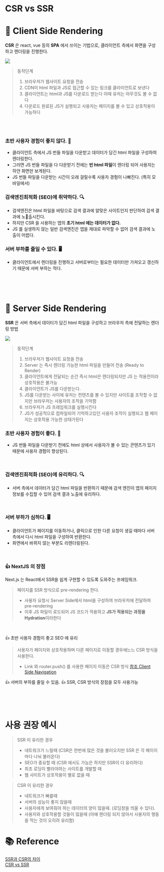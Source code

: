 # CSR vs SSR

# 📌 Client Side Rendering

**CSR** 은 react, vue 등의 **SPA** 에서 쓰이는 기법으로, 클라이언트 측에서 화면을 구성하고 렌더링을 진행한다.

<img src="https://blog.kakaocdn.net/dn/mvAPF/btrcM1fGQEJ/oqGeGnUFg9wXZOkClMC39k/img.png" />

> 동작단계
>
> 1. 브라우저가 웹사이트 요청을 전송
> 2. CDN이 html 파일과 JS로 접근할 수 있는 링크를 클라이언트로 보낸다
> 3. 클라이언트는 html과 JS를 다운로드 받는다 이때 유저는 아무것도 볼 수 없다
> 4. 다운로드 완료된 JS가 실행되고 사용자는 페이지를 볼 수 있고 상호작용이 가능하다

</br>
</br>

### 초반 사용자 경험이 좋지 않다. 👥

- 클라이언트 측에서 JS 번들 파일을 다운받고 데이터가 담긴 html 파일을 구성하여 렌더링한다.
- 그러면 JS 번들 파일을 다 다운받기 전에는 **빈 html 파일**이 렌더링 되어 사용자는 하얀 화면만 보게된다.
- JS 번들 파일을 다운받는 시간이 오래 걸릴수록 사용자 경험이 나빠진다. (특히 모바일에서)

### 검색엔진최적화 (SEO)에 취약하다. 🔍

- 검색엔진은 html 파일을 바탕으로 검색 결과에 알맞은 사이트인지 판단하여 검색 결과에 노👥출시킨다.
- 하지만 CSR 을 사용하는 앱의 **초기 html 에는 데이터가 없다.**
- JS 를 실생하지 않는 일반 검색엔진은 앱을 제대로 파악할 수 없어 검색 결과에 노출이 어렵다.

### 서버 부하를 줄일 수 있다. 🖥️

- 클라이언트에서 렌더링을 진행하고 서버로부터는 필요한 데이터만 가져오고 갱신하기 때문에 서버 부하는 적다.

</br>
</br>
</br>

# 📌 Server Side Rendering

**SSR** 은 서버 측에서 데이터가 담긴 html 파일을 구성하고 브라우저 측에 전달하는 렌더링 방법

<img src="https://img1.daumcdn.net/thumb/R1280x0/?scode=mtistory2&fname=https%3A%2F%2Fblog.kakaocdn.net%2Fdn%2F6J4Fs%2FbtrcNnv3HWf%2F3f3KnWPKUBtlU7HshmcuOK%2Fimg.png" />

> 동작단계
>
> 1. 브라우저가 웹사이트 요청을 전송
> 2. Server 는 즉시 렌더링 가능한 html 파일을 만들어 전송 (Ready to Render)
> 3. 클라이언트에게 전달되는 순간 즉시 html은 렌더링되지만 JS 는 적용전이라 상호작용은 불가능
> 4. 클라이언트가 JS를 다운받는다.
> 5. JS를 다운받는 사이에 유저는 컨텐츠를 볼 수 있지만 사이트를 조작할 수 없지만 브라우저는 사용자의 조작을 기억함
> 6. 브라우저가 JS 프레임워크를 실행시킨다
> 7. JS가 성공적으로 컴파일되어 기억하고있던 사용자 조작이 실행되고 웹 페이지는 상호작용 가능한 상태가된다

### 초반 사용자 경험이 좋다. 👥

- JS 번들 파일을 다운받기 전에도 html 상에서 사용자가 볼 수 있는 콘텐츠가 있기 때문에 사용자 경험이 향상된다.

</br>

### 검색엔진최적화 (SEO)에 유리하다. 🔍

- 서버 측에서 데이터가 담긴 html 파일을 반환하기 때문에 검색 엔진이 앱의 페이지 정보를 수집할 수 있어 검색 결과 노출에 유리하다.

</br>

### 서버 부하가 심하다. 🖥️

- 클라이언트가 페이지를 이동하거나, 클릭으로 인한 다른 요청이 생길 때마다 서버 측에서 다시 html 파일을 구성하여 반환한다.
- 화면에서 바뀌지 않는 부분도 리렌더링된다.

</br>

### 👍 NextJS 의 장점

Next.js 는 React에서 SSR을 쉽게 구현할 수 있도록 도와주는 프에임워크.

> 페이지를 SSR 방식으로 pre-rendering 한다.
>
> - 사용자 요청시 Server Side에서 html을 구성하여 브라우저에 전달하여 pre-rendering
> - 이후 JS 파일이 로드되어 JS 코드가 적용하고 **JS가 적용되는 과정을 Hydration**이라한다

</br>

👍 초반 사용자 경험이 좋고 SEO 에 유리

> 사용자가 페이지와 상호작용하며 다른 페이지로 이동할 경우에느느 CSR 방식을 사용한다.
>
> - Link 와 router.push() 를 사용한 페이지 이동은 CSR 방식
>   [참조 Client Side Navigation](https://nextjs.org/learn/basics/navigate-between-pages/client-side)

👍 서버의 부하를 줄일 수 있음.
👍 SSR, CSR 방식의 장점을 모두 사용가능

</br>
</br>
</br>

# 사용 권장 예시

> SSR 이 유리한 경우
>
> - 네트워크가 느릴때 (CSR은 한번에 많은 것을 불러오지만 SSR 은 각 페이지마다 나눠 불러온다)
> - SEO가 중요할 때 (CSR 에서도 가능은 하지만 SSR이 더 유리하다)
> - 최초 로딩이 빨라야하는 사이트를 개발할 때
> - 웹 사이트가 상호작용이 별로 없을 때

> CSR 이 유리한 경우
>
> - 네트워크가 빠를때
> - 서버의 성능이 좋지 않을때
> - 사용자에게 보여줘야 하는 데이터의 양이 많을때. (로딩창을 띄울 수 있다).
> - 사용자와 상호작용할 것들이 많을때 (아예 렌더링 되지 않아서 사용자의 행동을 막는 것이 오히려 유리함)

# 📚 Reference

[SSR과 CSR의 차이](https://proglish.tistory.com/216)  
[CSR vs SSR](https://velog.io/@eunnbi/NextJS-CSR-vs-SSR#-nextjs%EC%9D%98-%EC%9E%A5%EC%A0%90)
